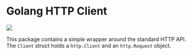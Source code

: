 # Golang HTTP Client

[![](https://godoc.org/github.com/fronbasal/go-http-client?status.svg)](http://godoc.org/github.com/fronbasal/go-http-client)

This package contains a simple wrapper around the standard HTTP API.
The `Client` struct holds a `http.Client` and an `http.Request` object.
